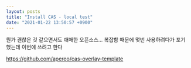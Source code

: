 ```yaml
---
layout: posts
title: "Install CAS - local test"
date: "2021-01-22 13:50:57 +0900"
---
```


뭔가 괜찮은 것 같으면서도 애매한 오픈소스...
복잡함 때문에 몇번 사용하려다가 포기 했는데 이번에 쓰려고 한다

https://github.com/apereo/cas-overlay-template

